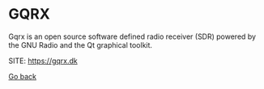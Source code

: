 # GQRX

 Gqrx is an open source software defined radio receiver (SDR)
 powered by the GNU Radio and the Qt graphical toolkit.

 SITE: https://gqrx.dk

 [Go back](https://portable-linux-apps.github.io/apps.html)
